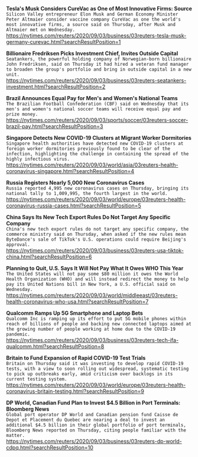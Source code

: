 **Tesla's Musk Considers CureVac as One of Most Innovative Firms: Source**\
`Silicon Valley entrepreneur Elon Musk and German Economy Minister Peter Altmaier consider vaccine company CureVac as one the world's most innovative firms, a source said on Thursday, after Musk and Altmaier met on Wednesday.`\
https://nytimes.com/reuters/2020/09/03/business/03reuters-tesla-musk-germany-curevac.html?searchResultPosition=1

**Billionaire Fredriksen Picks Investment Chief, Invites Outside Capital**\
`Seatankers, the powerful holding company of Norwegian-born billionaire John Fredriksen, said on Thursday it had hired a veteran fund manager to broaden the group's portfolio and bring in outside capital in a new unit.`\
https://nytimes.com/reuters/2020/09/03/business/03reuters-seatankers-investment.html?searchResultPosition=2

**Brazil Announces Equal Pay for Men's and Women's National Teams**\
`The Brazilian Football Confederation (CBF) said on Wednesday that its men's and women's national soccer teams will receive equal pay and prize money.`\
https://nytimes.com/reuters/2020/09/03/sports/soccer/03reuters-soccer-brazil-pay.html?searchResultPosition=3

**Singapore Detects New COVID-19 Clusters at Migrant Worker Dormitories**\
`Singapore health authorities have detected new COVID-19 clusters at foreign worker dormitories previously found to be clear of the infection, highlighting the challenge in containing the spread of the highly infectious virus. `\
https://nytimes.com/reuters/2020/09/03/world/asia/03reuters-health-coronavirus-singapore.html?searchResultPosition=4

**Russia Registers Nearly 5,000 New Coronavirus Cases**\
`Russia reported 4,995 new coronavirus cases on Thursday, bringing its national tally to 1,009,995, the fourth largest in the world.`\
https://nytimes.com/reuters/2020/09/03/world/europe/03reuters-health-coronavirus-russia-cases.html?searchResultPosition=5

**China Says Its New Tech Export Rules Do Not Target Any Specific Company**\
`China's new tech export rules do not target any specific company, the commerce ministry said on Thursday, when asked if the new rules mean ByteDance's sale of TikTok's U.S. operations could require Beijing's approval.`\
https://nytimes.com/reuters/2020/09/03/business/03reuters-usa-tiktok-china.html?searchResultPosition=6

**Planning to Quit, U.S. Says It Will Not Pay What It Owes WHO This Year**\
`The United States will not pay some $80 million it owes the World Health Organization (WHO) and will instead redirect the money to help pay its United Nations bill in New York, a U.S. official said on Wednesday. `\
https://nytimes.com/reuters/2020/09/03/world/middleeast/03reuters-health-coronavirus-who-usa.html?searchResultPosition=7

**Qualcomm Ramps Up 5G Smartphone and Laptop Bets**\
`Qualcomm Inc is ramping up its effort to put 5G mobile phones within reach of billions of people and backing new connected laptops aimed at the growing number of people working at home due to the COVID-19 pandemic.`\
https://nytimes.com/reuters/2020/09/03/business/03reuters-tech-ifa-qualcomm.html?searchResultPosition=8

**Britain to Fund Expansion of Rapid COVID-19 Test Trials**\
`Britain on Thursday said it was investing to develop rapid COVID-19 tests, with a view to soon rolling out widespread, systematic testing to pick up outbreaks early, amid criticism over backlogs in its current testing system.`\
https://nytimes.com/reuters/2020/09/03/world/europe/03reuters-health-coronavirus-britain-testing.html?searchResultPosition=9

**DP World, Canadian Fund Plan to Invest $4.5 Billion in Port Terminals: Bloomberg News**\
`Global port operator DP World and Canadian pension fund Caisse de Depot et Placement du Quebec are nearing a deal to invest an additional $4.5 billion in their global portfolio of port terminals, Bloomberg News reported on Thursday, citing people familiar with the matter.`\
https://nytimes.com/reuters/2020/09/03/business/03reuters-dp-world-cdpq.html?searchResultPosition=10

